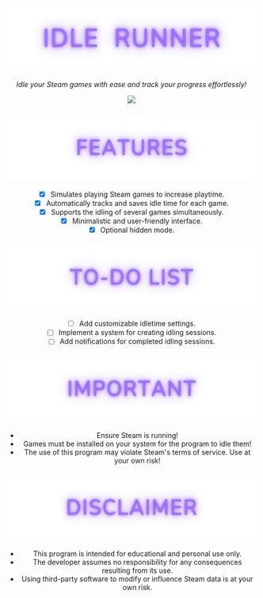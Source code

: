 <div align="center">
  <h3><img height="128px" src="https://github.com/xVotexX/Idle-Runner/blob/master/Idle%20Runner/Assets/IdleRunner.png?raw=true"></h3>
  <p><i>Idle your Steam games with ease and track your progress effortlessly!</i></p>
  <img src="https://github.com/user-attachments/assets/08bfb2a5-ef94-4708-9bf1-51add7f1471a"></a>
</div>

<div align="center">
  <h3><img height="128px" src="https://github.com/xVotexX/Idle-Runner/blob/master/Idle%20Runner/Assets/Features.png?raw=true"></h3>
  
  - [x] Simulates playing Steam games to increase playtime.
  - [x] Automatically tracks and saves idle time for each game.
  - [x] Supports the idling of several games simultaneously.
  - [x] Minimalistic and user-friendly interface.
  - [x] Optional hidden mode.
</div>

<div align="center">
  <h3><img height="128px" src="https://github.com/xVotexX/Idle-Runner/blob/master/Idle%20Runner/Assets/To-doList.png?raw=true"></h3>


  - [ ] Add customizable idletime settings.
  - [ ] Implement a system for creating idling sessions.
  - [ ] Add notifications for completed idling sessions.
</div>

<div align="center">
  <h3><img height="128px" src="https://github.com/xVotexX/Idle-Runner/blob/master/Idle%20Runner/Assets/Important.png?raw=true"></h3>

  - Ensure Steam is running!
  - Games must be installed on your system for the program to idle them!
  - The use of this program may violate Steam's terms of service. Use at your own risk!
</div>

<div align="center">
  <h3><img height="128px" src="https://github.com/xVotexX/Idle-Runner/blob/master/Idle%20Runner/Assets/Disclaimer.png?raw=true"></h3>
  
  - This program is intended for educational and personal use only.  
  - The developer assumes no responsibility for any consequences resulting from its use.  
  - Using third-party software to modify or influence Steam data is at your own risk.
</div>
